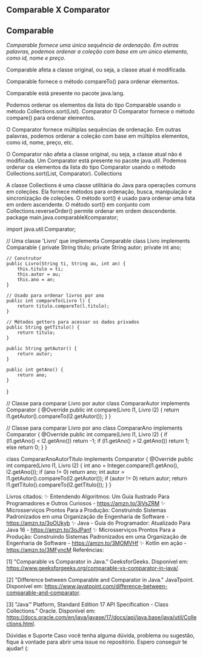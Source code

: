 ## Comparable X Comparator

## Comparable

_Comparable fornece uma única sequência de ordenação. Em outras palavras, podemos ordenar a coleção com base em um único elemento, como id, nome e preço._

Comparable afeta a classe original, ou seja, a classe atual é modificada.

Comparable fornece o método compareTo() para ordenar elementos.

Comparable está presente no pacote java.lang.

Podemos ordenar os elementos da lista do tipo Comparable usando o método Collections.sort(List).
Comparator
O Comparator fornece o método compare() para ordenar elementos.

O Comparator fornece múltiplas sequências de ordenação. Em outras palavras, podemos ordenar a coleção com base em múltiplos elementos, como id, nome, preço, etc.

O Comparator não afeta a classe original, ou seja, a classe atual não é modificada.
Um Comparator está presente no pacote java.util.
Podemos ordenar os elementos da lista do tipo Comparator usando o método Collections.sort(List, Comparator).
Collections

A classe Collections é uma classe utilitária do Java para operações comuns em coleções.
Ela fornece métodos para ordenação, busca, manipulação e sincronização de coleções.
O método sort() é usado para ordenar uma lista em ordem ascendente.
O método sort() em conjunto com Collections.reverseOrder() permite ordenar em ordem descendente.
package main.java.comparableXcomparator;

import java.util.Comparator;

// Uma classe 'Livro' que implementa Comparable
class Livro implements Comparable<Livro> {
private String titulo;
private String autor;
private int ano;

    // Construtor
    public Livro(String ti, String au, int an) {
    	this.titulo = ti;
    	this.autor = au;
    	this.ano = an;
    }

    // Usado para ordenar livros por ano
    public int compareTo(Livro l) {
    	return titulo.compareTo(l.titulo);
    }

    // Métodos getters para acessar os dados privados
    public String getTitulo() {
    	return titulo;
    }

    public String getAutor() {
    	return autor;
    }

    public int getAno() {
    	return ano;
    }

}

// Classe para comparar Livro por autor
class CompararAutor implements Comparator<Livro> {
@Override
public int compare(Livro l1, Livro l2) {
return l1.getAutor().compareTo(l2.getAutor());
}
}

// Classe para comparar Livro por ano
class CompararAno implements Comparator<Livro> {
@Override
public int compare(Livro l1, Livro l2) {
if (l1.getAno() < l2.getAno())
return -1;
if (l1.getAno() > l2.getAno())
return 1;
else
return 0;
}
}

class CompararAnoAutorTitulo implements Comparator<Livro> {
@Override
public int compare(Livro l1, Livro l2) {
int ano = Integer.compare(l1.getAno(), l2.getAno());
if (ano != 0)
return ano;
int autor = l1.getAutor().compareTo(l2.getAutor());
if (autor != 0)
return autor;
return l1.getTitulo().compareTo(l2.getTitulo());
}
}

Livros citados:
✨ Entendendo Algoritmos: Um Guia Ilustrado Para Programadores e Outros Curiosos - https://amzn.to/3IVsZRM
✨ Microsserviços Prontos Para a Produção: Construindo Sistemas Padronizados em uma Organização de Engenharia de Software - https://amzn.to/3oOUkyb
✨ Java - Guia do Programador: Atualizado Para Java 16 - https://amzn.to/3oJPanf
✨ Microsserviços Prontos Para a Produção: Construindo Sistemas Padronizados em uma Organização de Engenharia de Software - https://amzn.to/3MOMVHf
✨ Kotlin em ação - https://amzn.to/3MFyncM
Referências:

[1] "Comparable vs Comparator in Java." GeeksforGeeks. Disponível em: https://www.geeksforgeeks.org/comparable-vs-comparator-in-java/.

[2] "Difference between Comparable and Comparator in Java." JavaTpoint. Disponível em: https://www.javatpoint.com/difference-between-comparable-and-comparator.

[3] "Java™ Platform, Standard Edition 17 API Specification - Class Collections." Oracle. Disponível em: https://docs.oracle.com/en/java/javase/17/docs/api/java.base/java/util/Collections.html.

Dúvidas e Suporte
Caso você tenha alguma dúvida, problema ou sugestão, fique à vontade para abrir uma issue no repositório. Espero conseguir te ajudar! (:
